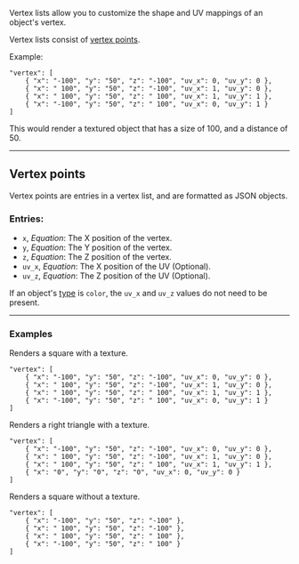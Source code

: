 Vertex lists allow you to customize the shape and UV mappings of an object's vertex. 

Vertex lists consist of [vertex points](https://github.com/fishcute/Celestial/wiki/Vertex-List#vertex-points).

Example:
```
"vertex": [
	{ "x": "-100", "y": "50", "z": "-100", "uv_x": 0, "uv_y": 0 },
	{ "x": " 100", "y": "50", "z": "-100", "uv_x": 1, "uv_y": 0 },
	{ "x": " 100", "y": "50", "z": " 100", "uv_x": 1, "uv_y": 1 },
	{ "x": "-100", "y": "50", "z": " 100", "uv_x": 0, "uv_y": 1 }
]
```

This would render a textured object that has a size of 100, and a distance of 50.

***

## Vertex points

Vertex points are entries in a vertex list, and are formatted as JSON objects.

### Entries:

- `x`, _Equation_: The X position of the vertex.
- `y`, _Equation_: The Y position of the vertex.
- `z`, _Equation_: The Z position of the vertex.
- `uv_x`, _Equation_: The X position of the UV (Optional).
- `uv_z`, _Equation_: The Z position of the UV (Optional).

If an object's [type](https://github.com/fishcute/Celestial/wiki/Celestial-Object-Entry#object-types) is `color`, the `uv_x` and `uv_z` values do not need to be present.

***

### Examples

Renders a square with a texture.

```
"vertex": [
	{ "x": "-100", "y": "50", "z": "-100", "uv_x": 0, "uv_y": 0 },
	{ "x": " 100", "y": "50", "z": "-100", "uv_x": 1, "uv_y": 0 },
	{ "x": " 100", "y": "50", "z": " 100", "uv_x": 1, "uv_y": 1 },
	{ "x": "-100", "y": "50", "z": " 100", "uv_x": 0, "uv_y": 1 }
]
```

Renders a right triangle with a texture.

```
"vertex": [
	{ "x": "-100", "y": "50", "z": "-100", "uv_x": 0, "uv_y": 0 },
	{ "x": " 100", "y": "50", "z": "-100", "uv_x": 1, "uv_y": 0 },
	{ "x": " 100", "y": "50", "z": " 100", "uv_x": 1, "uv_y": 1 },
	{ "x": "0", "y": "0", "z": "0", "uv_x": 0, "uv_y": 0 }
]
```

Renders a square without a texture.

```
"vertex": [
	{ "x": "-100", "y": "50", "z": "-100" },
	{ "x": " 100", "y": "50", "z": "-100" },
	{ "x": " 100", "y": "50", "z": " 100" },
	{ "x": "-100", "y": "50", "z": " 100" }
]
```
